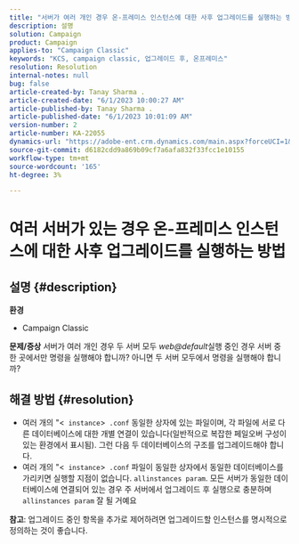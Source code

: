 ```yaml
---
title: "서버가 여러 개인 경우 온-프레미스 인스턴스에 대한 사후 업그레이드를 실행하는 방법"
description: 설명
solution: Campaign
product: Campaign
applies-to: "Campaign Classic"
keywords: "KCS, campaign classic, 업그레이드 후, 온프레미스"
resolution: Resolution
internal-notes: null
bug: false
article-created-by: Tanay Sharma .
article-created-date: "6/1/2023 10:00:27 AM"
article-published-by: Tanay Sharma .
article-published-date: "6/1/2023 10:01:09 AM"
version-number: 2
article-number: KA-22055
dynamics-url: "https://adobe-ent.crm.dynamics.com/main.aspx?forceUCI=1&pagetype=entityrecord&etn=knowledgearticle&id=09c1841e-6300-ee11-8f6e-6045bd0067ea"
source-git-commit: d6182cdd9a869b09cf7a6afa832f33fcc1e10155
workflow-type: tm+mt
source-wordcount: '165'
ht-degree: 3%

---
```


# 여러 서버가 있는 경우 온-프레미스 인스턴스에 대한 사후 업그레이드를 실행하는 방법

## 설명 {#description}

<b>환경</b>
- Campaign Classic



<b>문제/증상</b>
서버가 여러 개인 경우 두 서버 모두 *web@default*&#x200B;실행 중인 경우 서버 중 한 곳에서만 명령을 실행해야 합니까? 아니면 두 서버 모두에서 명령을 실행해야 합니까?


## 해결 방법 {#resolution}


- 여러 개의 &quot;&lt;` instance`>` .conf` 동일한 상자에 있는 파일이며, 각 파일에 서로 다른 데이터베이스에 대한 개별 연결이 있습니다(일반적으로 복잡한 페일오버 구성이 있는 환경에서 표시됨). 그런 다음 두 데이터베이스의 구조를 업그레이드해야 합니다.
- 여러 개의 &quot;&lt;` instance`>` .conf` 파일이 동일한 상자에서 동일한 데이터베이스를 가리키면 실행할 지점이 없습니다. `allinstances param`. 모든 서버가 동일한 데이터베이스에 연결되어 있는 경우 주 서버에서 업그레이드 후 실행으로 충분하며 `allinstances param` 잘 될 거예요




<b>참고</b>: 업그레이드 중인 항목을 추가로 제어하려면 업그레이드할 인스턴스를 명시적으로 정의하는 것이 좋습니다.
